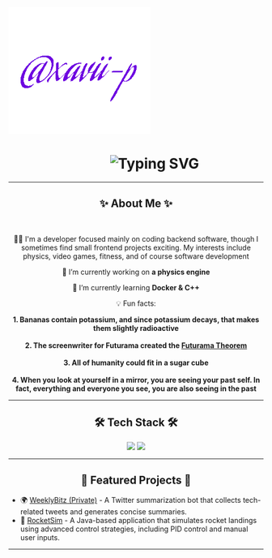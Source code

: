 &nbsp;&nbsp;&nbsp;&nbsp;&nbsp;&nbsp;&nbsp;&nbsp;&nbsp;&nbsp;&nbsp;&nbsp;&nbsp;&nbsp;&nbsp;&nbsp;&nbsp;&nbsp;&nbsp;&nbsp;&nbsp;&nbsp;&nbsp;&nbsp;&nbsp;&nbsp;&nbsp;&nbsp;&nbsp;&nbsp;&nbsp;&nbsp;&nbsp;&nbsp;&nbsp;&nbsp;&nbsp;&nbsp;&nbsp;&nbsp;&nbsp;&nbsp;&nbsp;&nbsp;&nbsp;&nbsp;&nbsp;&nbsp;&nbsp;&nbsp;&nbsp;&nbsp;&nbsp;&nbsp;&nbsp;&nbsp;&nbsp;&nbsp;&nbsp;&nbsp;&nbsp;&nbsp;&nbsp;&nbsp;&nbsp;&nbsp;&nbsp;&nbsp;&nbsp;&nbsp;&nbsp;&nbsp;&nbsp;&nbsp; ![](https://github.com/xavii-p/xavii-p/raw/main/assets/name.gif)
 
 <h1 align="center"> &nbsp;&nbsp;&nbsp;&nbsp;&nbsp;&nbsp;&nbsp;&nbsp;&nbsp;&nbsp;
    <img src="https://readme-typing-svg.herokuapp.com?font=Special+Elite&color=6e02e1&pause=100&width=350&&lines=Hello+World!+I'm+Xavier+👋;Welcome+to+my+GitHub+Profile!;" alt="Typing SVG" />
  </h1>
  
  <hr/>

  <h2 align="center">  ✨ About Me ✨ </h2>

  <br/>

<div align="center">
  
  🧑‍💻 I'm a developer focused mainly on coding backend software, though I sometimes find small frontend projects exciting. My interests include physics, video games, fitness, and of course software development

🔧 I’m currently working on **a physics engine** 

🧠 I’m currently learning **Docker & C++**

💡 Fun facts:

</div>

<div align="center"><strong>1. Bananas contain potassium, and since potassium decays, that makes them slightly radioactive  </strong></div>

<br/>

<div align="center">
  <strong>2. The screenwriter for Futurama created the <a href="https://theinfosphere.org/Futurama_theorem">Futurama Theorem</a>  </strong>
</div>

<br/>

<div align="center"><strong>3. All of humanity could fit in a sugar cube  </strong></div>

<br/>

<div align="center"><strong>4. When you look at yourself in a mirror, you are seeing your past self. In fact, everything and everyone you see, you are also seeing in the past  </strong></div>

<hr/>

<h2 align="center"> 🛠️ Tech Stack 🛠️ </h2>

<div align="center">
    <img src="https://skillicons.dev/icons?i=react,html,css,vscode,github" />
    <img src="https://skillicons.dev/icons?i=nodejs,python,javascript,typescript,c,java,nextjs,postgres,flask" /><br>
</div>

<hr/>

<h2 align="center"> 🌟 Featured Projects 🌟 </h2>

- 🌍 [WeeklyBitz (Private)](https://github.com/xavii-p/WeeklyBitz) - A Twitter summarization bot that collects tech-related tweets and generates concise summaries.
- 🚀 [RocketSim](https://github.com/xavii-p/RocketSim) - A Java-based application that simulates rocket landings using advanced control strategies, including PID control and manual user inputs.

<hr/>

